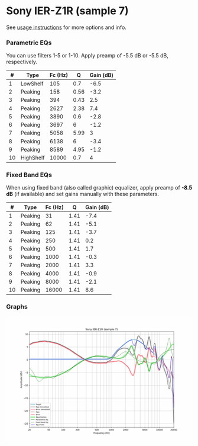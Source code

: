 # Sony IER-Z1R (sample 7)
See [usage instructions](https://github.com/jaakkopasanen/AutoEq#usage) for more options and info.

### Parametric EQs
You can use filters 1-5 or 1-10. Apply preamp of -5.5 dB or -5.5 dB, respectively.

|   # | Type      |   Fc (Hz) |    Q |   Gain (dB) |
|-----|-----------|-----------|------|-------------|
|   1 | LowShelf  |       105 | 0.7  |        -6.5 |
|   2 | Peaking   |       158 | 0.56 |        -3.2 |
|   3 | Peaking   |       394 | 0.43 |         2.5 |
|   4 | Peaking   |      2627 | 2.38 |         7.4 |
|   5 | Peaking   |      3890 | 0.6  |        -2.8 |
|   6 | Peaking   |      3697 | 6    |        -1.2 |
|   7 | Peaking   |      5058 | 5.99 |         3   |
|   8 | Peaking   |      6138 | 6    |        -3.4 |
|   9 | Peaking   |      8589 | 4.95 |        -1.2 |
|  10 | HighShelf |     10000 | 0.7  |         4   |

### Fixed Band EQs
When using fixed band (also called graphic) equalizer, apply preamp of **-8.5 dB** (if available) and set gains manually with these parameters.

|   # | Type    |   Fc (Hz) |    Q |   Gain (dB) |
|-----|---------|-----------|------|-------------|
|   1 | Peaking |        31 | 1.41 |        -7.4 |
|   2 | Peaking |        62 | 1.41 |        -5.1 |
|   3 | Peaking |       125 | 1.41 |        -3.7 |
|   4 | Peaking |       250 | 1.41 |         0.2 |
|   5 | Peaking |       500 | 1.41 |         1.7 |
|   6 | Peaking |      1000 | 1.41 |        -0.3 |
|   7 | Peaking |      2000 | 1.41 |         3.3 |
|   8 | Peaking |      4000 | 1.41 |        -0.9 |
|   9 | Peaking |      8000 | 1.41 |        -2.1 |
|  10 | Peaking |     16000 | 1.41 |         8.6 |

### Graphs
![](./Sony%20IER-Z1R%20(sample%207).png)
